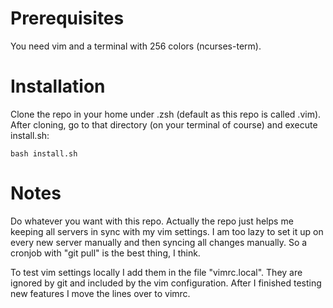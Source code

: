 Prerequisites
====
You need vim and a terminal with 256 colors (ncurses-term).

Installation
====

Clone the repo in your home under .zsh (default as this repo is called .vim).
After cloning, go to that directory (on your terminal of course) and execute install.sh:

    bash install.sh

Notes
====
Do whatever you want with this repo. Actually the repo just helps me keeping all servers in sync with my vim settings. I am too lazy to set it up on every new server manually and then syncing all changes manually. So a cronjob with "git pull" is the best thing, I think.

To test vim settings locally I add them in the file "vimrc.local". They are ignored by git and included by the vim configuration. After I finished testing new features I move the lines over to vimrc.
